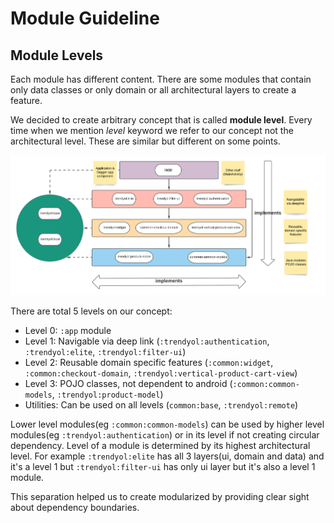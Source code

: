 # Module Guideline  
  
## Module Levels  
  
Each module has different content. There are some modules that contain only data classes or only domain or all architectural layers to create a feature.  
  
We decided to create arbitrary concept that is called **module level**. Every time when we mention *level* keyword we refer to our concept not the architectural level. These are similar but different on some points.

![Levels chart](module-levels.png)

There are total 5 levels on our concept:
- Level 0: `:app` module
- Level 1: Navigable via deep link (`:trendyol:authentication`, `:trendyol:elite`, `:trendyol:filter-ui`)
- Level 2: Reusable domain specific features (`:common:widget`, `:common:checkout-domain`, `:trendyol:vertical-product-cart-view`)
- Level 3: POJO classes, not dependent to android (`:common:common-models`, `:trendyol:product-model`)
- Utilities: Can be used on all levels (`common:base`, `:trendyol:remote`)

Lower level modules(eg `:common:common-models`) can be used by higher level modules(eg `:trendyol:authentication`) or in its level if not creating circular dependency.
Level of a module is determined by its highest architectural level. For example `:trendyol:elite` has all 3 layers(ui, domain and data) and it's a level 1 but `:trendyol:filter-ui` has only ui layer but it's also a level 1 module.

This separation helped us to create modularized by providing clear sight about dependency boundaries.
